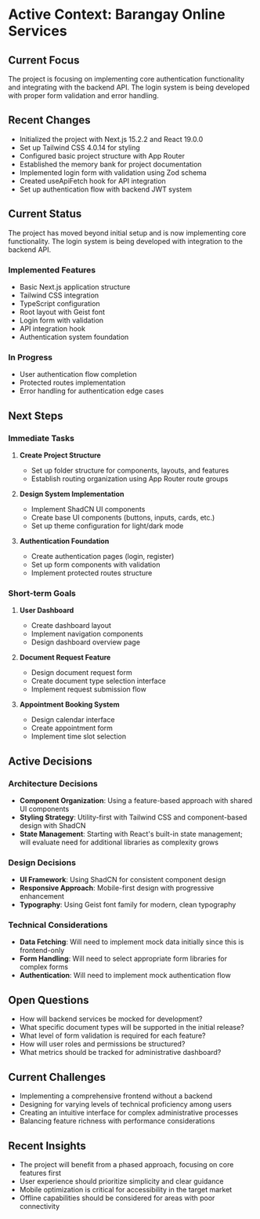 # Active Context: Barangay Online Services

## Current Focus

The project is focusing on implementing core authentication functionality and integrating with the backend API. The login system is being developed with proper form validation and error handling.

## Recent Changes

- Initialized the project with Next.js 15.2.2 and React 19.0.0
- Set up Tailwind CSS 4.0.14 for styling
- Configured basic project structure with App Router
- Established the memory bank for project documentation
- Implemented login form with validation using Zod schema
- Created useApiFetch hook for API integration
- Set up authentication flow with backend JWT system

## Current Status

The project has moved beyond initial setup and is now implementing core functionality. The login system is being developed with integration to the backend API.

### Implemented Features

- Basic Next.js application structure
- Tailwind CSS integration
- TypeScript configuration
- Root layout with Geist font
- Login form with validation
- API integration hook
- Authentication system foundation

### In Progress

- User authentication flow completion
- Protected routes implementation
- Error handling for authentication edge cases

## Next Steps

### Immediate Tasks

1. **Create Project Structure**

   - Set up folder structure for components, layouts, and features
   - Establish routing organization using App Router route groups

2. **Design System Implementation**

   - Implement ShadCN UI components
   - Create base UI components (buttons, inputs, cards, etc.)
   - Set up theme configuration for light/dark mode

3. **Authentication Foundation**
   - Create authentication pages (login, register)
   - Set up form components with validation
   - Implement protected routes structure

### Short-term Goals

1. **User Dashboard**

   - Create dashboard layout
   - Implement navigation components
   - Design dashboard overview page

2. **Document Request Feature**

   - Design document request form
   - Create document type selection interface
   - Implement request submission flow

3. **Appointment Booking System**
   - Design calendar interface
   - Create appointment form
   - Implement time slot selection

## Active Decisions

### Architecture Decisions

- **Component Organization**: Using a feature-based approach with shared UI components
- **Styling Strategy**: Utility-first with Tailwind CSS and component-based design with ShadCN
- **State Management**: Starting with React's built-in state management; will evaluate need for additional libraries as complexity grows

### Design Decisions

- **UI Framework**: Using ShadCN for consistent component design
- **Responsive Approach**: Mobile-first design with progressive enhancement
- **Typography**: Using Geist font family for modern, clean typography

### Technical Considerations

- **Data Fetching**: Will need to implement mock data initially since this is frontend-only
- **Form Handling**: Will need to select appropriate form libraries for complex forms
- **Authentication**: Will need to implement mock authentication flow

## Open Questions

- How will backend services be mocked for development?
- What specific document types will be supported in the initial release?
- What level of form validation is required for each feature?
- How will user roles and permissions be structured?
- What metrics should be tracked for administrative dashboard?

## Current Challenges

- Implementing a comprehensive frontend without a backend
- Designing for varying levels of technical proficiency among users
- Creating an intuitive interface for complex administrative processes
- Balancing feature richness with performance considerations

## Recent Insights

- The project will benefit from a phased approach, focusing on core features first
- User experience should prioritize simplicity and clear guidance
- Mobile optimization is critical for accessibility in the target market
- Offline capabilities should be considered for areas with poor connectivity
